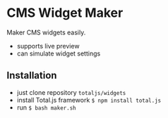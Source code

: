 # CMS Widget Maker

Maker CMS widgets easily.

- supports live preview
- can simulate widget settings

## Installation

- just clone repository `totaljs/widgets`
- install Total.js framework `$ npm install total.js`
- run `$ bash maker.sh`
